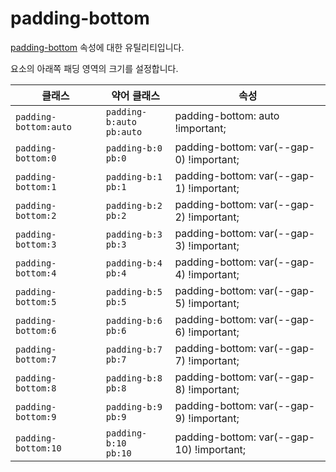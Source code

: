 # padding-bottom

[padding-bottom](https://developer.mozilla.org/en-US/docs/Web/CSS/padding-bottom) 속성에 대한 유틸리티입니다.

요소의 아래쪽 패딩 영역의 크기를 설정합니다.

<table>
  <thead>
    <tr>
      <th scope="col">클래스</th>
      <th scope="col">약어 클래스</th>
      <th scope="col">속성</th>
    </tr>
  </thead>
  <tbody>
  <tr>
  <td><code>padding-bottom:auto</code></td>
  <td><code>padding-b:auto</code><br><code>pb:auto</code></td>
  <td><span class="code">padding-bottom: auto !important;</span></td>
</tr>
<tr>
  <td><code>padding-bottom:0</code></td>
  <td><code>padding-b:0</code><br><code>pb:0</code></td>
  <td><span class="code">padding-bottom: var(--gap-0) !important;</span></td>
</tr>
<tr>
  <td><code>padding-bottom:1</code></td>
  <td><code>padding-b:1</code><br><code>pb:1</code></td>
  <td><span class="code">padding-bottom: var(--gap-1) !important;</span></td>
</tr>
<tr>
  <td><code>padding-bottom:2</code></td>
  <td><code>padding-b:2</code><br><code>pb:2</code></td>
  <td><span class="code">padding-bottom: var(--gap-2) !important;</span></td>
</tr>
<tr>
  <td><code>padding-bottom:3</code></td>
  <td><code>padding-b:3</code><br><code>pb:3</code></td>
  <td><span class="code">padding-bottom: var(--gap-3) !important;</span></td>
</tr>
<tr>
  <td><code>padding-bottom:4</code></td>
  <td><code>padding-b:4</code><br><code>pb:4</code></td>
  <td><span class="code">padding-bottom: var(--gap-4) !important;</span></td>
</tr>
<tr>
  <td><code>padding-bottom:5</code></td>
  <td><code>padding-b:5</code><br><code>pb:5</code></td>
  <td><span class="code">padding-bottom: var(--gap-5) !important;</span></td>
</tr>
<tr>
  <td><code>padding-bottom:6</code></td>
  <td><code>padding-b:6</code><br><code>pb:6</code></td>
  <td><span class="code">padding-bottom: var(--gap-6) !important;</span></td>
</tr>
<tr>
  <td><code>padding-bottom:7</code></td>
  <td><code>padding-b:7</code><br><code>pb:7</code></td>
  <td><span class="code">padding-bottom: var(--gap-7) !important;</span></td>
</tr>
<tr>
  <td><code>padding-bottom:8</code></td>
  <td><code>padding-b:8</code><br><code>pb:8</code></td>
  <td><span class="code">padding-bottom: var(--gap-8) !important;</span></td>
</tr>
<tr>
  <td><code>padding-bottom:9</code></td>
  <td><code>padding-b:9</code><br><code>pb:9</code></td>
  <td><span class="code">padding-bottom: var(--gap-9) !important;</span></td>
</tr>
<tr>
  <td><code>padding-bottom:10</code></td>
  <td><code>padding-b:10</code><br><code>pb:10</code></td>
  <td><span class="code">padding-bottom: var(--gap-10) !important;</span></td>
</tr>

  </tbody>

</table>
